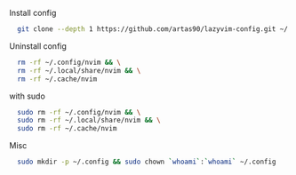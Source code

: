 Install config
```bash
  git clone --depth 1 https://github.com/artas90/lazyvim-config.git ~/.config/nvim
```

Uninstall config
```bash
  rm -rf ~/.config/nvim && \
  rm -rf ~/.local/share/nvim && \
  rm -rf ~/.cache/nvim
```

with sudo
```bash
  sudo rm -rf ~/.config/nvim && \
  sudo rm -rf ~/.local/share/nvim && \
  sudo rm -rf ~/.cache/nvim
```

Misc
```bash
  sudo mkdir -p ~/.config && sudo chown `whoami`:`whoami` ~/.config
```

